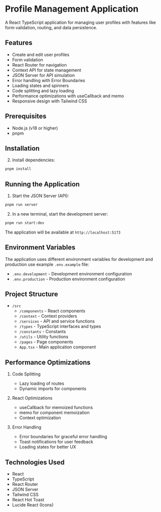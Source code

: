 # Profile Management Application

A React TypeScript application for managing user profiles with features like form validation, routing, and data persistence.

## Features

- Create and edit user profiles
- Form validation 
- React Router for navigation
- Context API for state management
- JSON Server for API simulation
- Error handling with Error Boundaries
- Loading states and spinners
- Code splitting and lazy loading
- Performance optimizations with useCallback and memo
- Responsive design with Tailwind CSS

## Prerequisites

- Node.js (v18 or higher)
- pnpm

## Installation

2. Install dependencies:

```bash
pnpm install
```


## Running the Application

1. Start the JSON Server (API):
```bash
pnpm run server
```


2. In a new terminal, start the development server:
```bash
pnpm run start:dev
```

The application will be available at `http://localhost:5173`

## Environment Variables

The application uses different environment variables for development and production use example `.env.example` file:

- `.env.development` - Development environment configuration
- `.env.production` - Production environment configuration

## Project Structure

- `/src`
  - `/components` - React components
  - `/context` - Context providers
  - `/services` - API and service functions
  - `/types` - TypeScript interfaces and types
  - `/constants` - Constants
  - `/utils` - Utility functions
  - `/pages` - Page components
  - `App.tsx` - Main application component

## Performance Optimizations

1. Code Splitting
   - Lazy loading of routes
   - Dynamic imports for components

2. React Optimizations
   - useCallback for memoized functions
   - memo for component memoization
   - Context optimization

3. Error Handling
   - Error boundaries for graceful error handling
   - Toast notifications for user feedback
   - Loading states for better UX

## Technologies Used

- React
- TypeScript
- React Router
- JSON Server
- Tailwind CSS
- React Hot Toast
- Lucide React (Icons)
